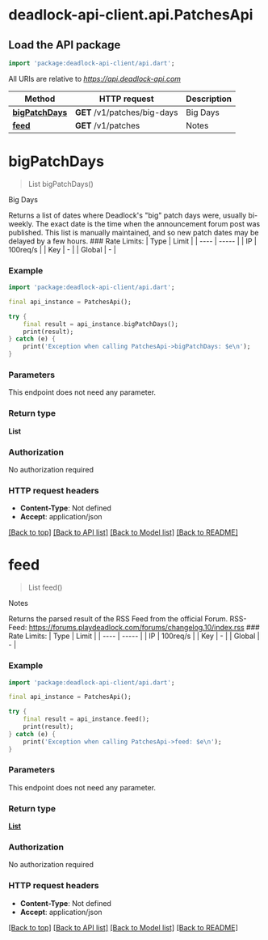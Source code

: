 # deadlock-api-client.api.PatchesApi

## Load the API package
```dart
import 'package:deadlock-api-client/api.dart';
```

All URIs are relative to *https://api.deadlock-api.com*

Method | HTTP request | Description
------------- | ------------- | -------------
[**bigPatchDays**](PatchesApi.md#bigpatchdays) | **GET** /v1/patches/big-days | Big Days
[**feed**](PatchesApi.md#feed) | **GET** /v1/patches | Notes


# **bigPatchDays**
> List<String> bigPatchDays()

Big Days

 Returns a list of dates where Deadlock's \"big\" patch days were, usually bi-weekly. The exact date is the time when the announcement forum post was published.  This list is manually maintained, and so new patch dates may be delayed by a few hours.  ### Rate Limits: | Type | Limit | | ---- | ----- | | IP | 100req/s | | Key | - | | Global | - |     

### Example
```dart
import 'package:deadlock-api-client/api.dart';

final api_instance = PatchesApi();

try {
    final result = api_instance.bigPatchDays();
    print(result);
} catch (e) {
    print('Exception when calling PatchesApi->bigPatchDays: $e\n');
}
```

### Parameters
This endpoint does not need any parameter.

### Return type

**List<String>**

### Authorization

No authorization required

### HTTP request headers

 - **Content-Type**: Not defined
 - **Accept**: application/json

[[Back to top]](#) [[Back to API list]](../README.md#documentation-for-api-endpoints) [[Back to Model list]](../README.md#documentation-for-models) [[Back to README]](../README.md)

# **feed**
> List<ModelPatch> feed()

Notes

 Returns the parsed result of the RSS Feed from the official Forum.  RSS-Feed: https://forums.playdeadlock.com/forums/changelog.10/index.rss  ### Rate Limits: | Type | Limit | | ---- | ----- | | IP | 100req/s | | Key | - | | Global | - |     

### Example
```dart
import 'package:deadlock-api-client/api.dart';

final api_instance = PatchesApi();

try {
    final result = api_instance.feed();
    print(result);
} catch (e) {
    print('Exception when calling PatchesApi->feed: $e\n');
}
```

### Parameters
This endpoint does not need any parameter.

### Return type

[**List<ModelPatch>**](ModelPatch.md)

### Authorization

No authorization required

### HTTP request headers

 - **Content-Type**: Not defined
 - **Accept**: application/json

[[Back to top]](#) [[Back to API list]](../README.md#documentation-for-api-endpoints) [[Back to Model list]](../README.md#documentation-for-models) [[Back to README]](../README.md)

